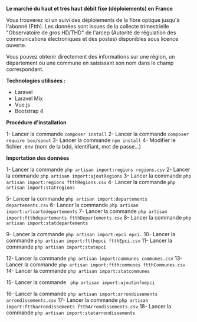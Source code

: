 **Le marché du haut et très haut débit fixe (déploiements) en France**

Vous trouverez ici un suivi des déploiements de la fibre optique jusqu'à l'abonné (Ftth). Les données sont issues de la collecte trimestrielle "Observatoire de gros HD/THD" de l'arcep (Autorité de régulation des communications électroniques et des postes) disponibles sous licence ouverte.

Vous pouvez obtenir directement des informations sur une région, un département ou une commune en saisissant son nom dans le champ correspondant.

**Technologies utilisées :** 
- Laravel
- Laravel Mix
- Vue.js
- Bootstrap 4


**Procédure d'installation**

1- Lancer la commande ``` composer install ```
2- Lancer la commande ``` composer require box/spout ``` 
3- Lancer la commande ``` npm install ``` 
4- Modifier le fichier .env (nom de la bdd, identifiant, mot de passe...)


**Importation des données**

1- Lancer la commande ``` php artisan import:regions regions.csv ``` 
2- Lancer la commande ``` php artisan import:ajoutRegions ``` 
3- Lancer la commande ``` php artisan import:regions ftthRegions.csv ``` 
4- Lancer la commande ``` php artisan import:statregions ``` 

5- Lancer la commande ``` php artisan import:departements departements.csv ``` 
6- Lancer la commande ``` php artisan import:urlcartedepartements ``` 
7- Lancer la commande ``` php artisan import:ftthdepartements ftthDepartements.csv ``` 
8- Lancer la commande ``` php artisan import:statdepartements ```

9- Lancer la commande ``` php artisan import:epci epci. ``` 
10- Lancer la commande ``` php artisan import:ftthepci ftthEpci.csv ``` 
11- Lancer la commande ``` php artisan import:statepci ``` 

12- Lancer la commande ``` php artisan import:communes communes.csv ``` 
13- Lancer la commande ``` php artisan import:ftthcommunes ftthCommunes.csv ``` 
14- Lancer la commande ``` php artisan import:statcommunes ```

15- Lancer la commande ```  php artisan import:ajoutinfoepci ``` 

16- Lancer la commande ``` php artisan import:arrondissements arrondissements.csv ``` 
17- Lancer la commande ``` php artisan import:fttharrondissements ftthArrondissements.csv ``` 
18- Lancer la commande ``` php artisan import:statarrondissements ``` 
